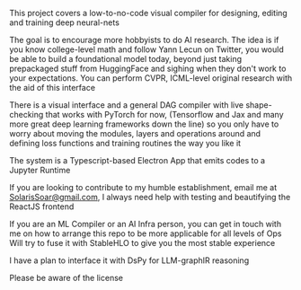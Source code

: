 This project covers a low-to-no-code visual compiler for designing, editing and training deep neural-nets 

The goal is to encourage more hobbyists to do AI research. The idea is if you know college-level math and follow Yann Lecun on Twitter, you would be able to build a foundational model today, beyond just taking prepackaged stuff from HuggingFace and sighing when they don't work to your expectations.
You can perform CVPR, ICML-level original research with the aid of this interface 

There is a visual interface and a general DAG compiler with live shape-checking that works with PyTorch for now, (Tensorflow and Jax and many more great deep learning frameworks down the line) so you only have to worry about moving the modules, layers and operations around and defining loss functions and training routines the way you like it 

The system is a Typescript-based Electron App that emits codes to a Jupyter Runtime 

If you are looking to contribute to my humble establishment, email me at SolarisSoar@gmail.com, I always need help with testing and beautifying the ReactJS frontend

If you are an ML Compiler or an AI Infra person, you can get in touch with me on how to arrange this repo to be more applicable for all levels of Ops 
Will try to fuse it with StableHLO to give you the most stable experience  

I have a plan to interface it with DsPy for LLM-graphIR reasoning 

Please be aware of the license 


